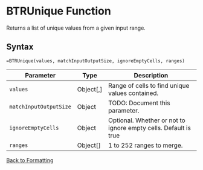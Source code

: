 # BTRUnique Function

Returns a list of unique values from a given input range.

## Syntax

```excel
=BTRUnique(values, matchInputOutputSize, ignoreEmptyCells, ranges)
```

Parameter | Type | Description
---|---|---
`values` | Object[,] | Range of cells to find unique values contained.
`matchInputOutputSize` | Object | TODO: Document this parameter.
`ignoreEmptyCells` | Object | Optional. Whether or not to ignore empty cells.  Default is true
`ranges` | Object[] | 1 to 252 ranges to merge.

[Back to Formatting](RBLeFormatting.md)